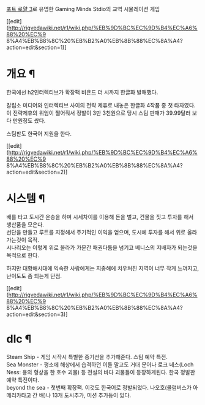 [포트 로얄 3](%ED%8F%AC%ED%8A%B8%20%EB%A1%9C%EC%96%84%203.md)로 유명한 Gaming Minds
Stdio의 교역 시뮬레이션 게임

[[edit](http://rigvedawiki.net/r1/wiki.php/%EB%9D%BC%EC%9D%B4%EC%A6%88%20%EC%9
8%A4%EB%B8%8C%20%EB%B2%A0%EB%8B%88%EC%8A%A4?action=edit&section=1)]

# 개요 ¶

한국에선 h2인터렉티브가 확장팩 비욘드 더 시까지 한글화 발매했다.

  

칼립소 미디어와 인터렉티브 사이의 전략 제휴로 내놓은 한글화 4작품 중 첫 타자였다.  
이 전략제휴의 위엄이 쩔어줘서 정발이 3만 3천원으로 당시 스팀 판매가 39.99달러 보다 만원정도 쌌다.

  

스팀판도 한국어 지원을 한다.

  
  

[[edit](http://rigvedawiki.net/r1/wiki.php/%EB%9D%BC%EC%9D%B4%EC%A6%88%20%EC%9
8%A4%EB%B8%8C%20%EB%B2%A0%EB%8B%88%EC%8A%A4?action=edit&section=2)]

# 시스템 ¶

배를 타고 도시간 운송을 하며 시세차이를 이용해 돈을 벌고, 건물을 짓고 투자를 해서 생산품을 모은다.  
선단을 만들고 루트를 지정해서 주기적인 이익을 얻으며, 도시에 투자를 해서 위로 올라가는것이 목적.  
시나리오는 이렇게 위로 올라가 가문간 패권다툼을 넘기고 베니스의 지배자가 되는것을 목적으로 한다.

  

하지만 대항해시대에 익숙한 사람에게는 지중해에 치우처진 지역이 너무 작게 느껴지고, 난이도도 좀 되는게 단점.

  

[[edit](http://rigvedawiki.net/r1/wiki.php/%EB%9D%BC%EC%9D%B4%EC%A6%88%20%EC%9
8%A4%EB%B8%8C%20%EB%B2%A0%EB%8B%88%EC%8A%A4?action=edit&section=3)]

# dlc ¶

Steam Ship - 게임 시작시 특별한 증기선을 추가해준다. 스팀 예약 특전.  
Sea Monster - 평소에 해상에서 습격하던 이들 말고도 거대 문어나 로크 네스(Loch Ness: 용의 형상을 한 호수 괴물) 등
전설의 바다 괴물들이 등장하게된다. 한국 정발판 예약 특전이다.  
beyond the sea - 첫번째 확장팩. 이것도 한국어로 정발되었다. 나오호(콜럼버스가 아메리카타고 간 배)나 13개 도시추가, 미션
추가등이 있다.

